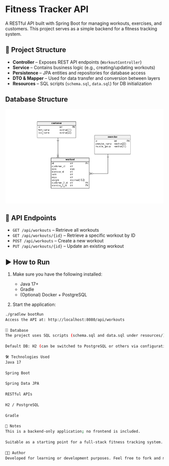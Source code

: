 # Fitness Tracker API

A RESTful API built with Spring Boot for managing workouts, exercises, and customers. This project serves as a simple backend for a fitness tracking system.

## 🧱 Project Structure

- **Controller** – Exposes REST API endpoints (`WorkoutController`)
- **Service** – Contains business logic (e.g., creating/updating workouts)
- **Persistence** – JPA entities and repositories for database access
- **DTO & Mapper** – Used for data transfer and conversion between layers
- **Resources** – SQL scripts (`schema.sql`, `data.sql`) for DB initialization

## Database Structure

![ERD Diagram](docs/ERD.png)

## 🧪 API Endpoints

- `GET /api/workouts` – Retrieve all workouts
- `GET /api/workouts/{id}` – Retrieve a specific workout by ID
- `POST /api/workouts` – Create a new workout
- `PUT /api/workouts/{id}` – Update an existing workout

## ▶️ How to Run

1. Make sure you have the following installed:
    - Java 17+
    - Gradle
    - (Optional) Docker + PostgreSQL

2. Start the application:
```bash
./gradlew bootRun
Access the API at: http://localhost:8080/api/workouts

🗄️ Database
The project uses SQL scripts (schema.sql and data.sql under resources/) to initialize the database. Spring Boot will automatically run these on startup if properly configured.

Default DB: H2 (can be switched to PostgreSQL or others via configuration)

🛠 Technologies Used
Java 17

Spring Boot

Spring Data JPA

RESTful APIs

H2 / PostgreSQL

Gradle

📌 Notes
This is a backend-only application; no frontend is included.

Suitable as a starting point for a full-stack fitness tracking system.

👨‍💻 Author
Developed for learning or development purposes. Feel free to fork and modify as needed.
